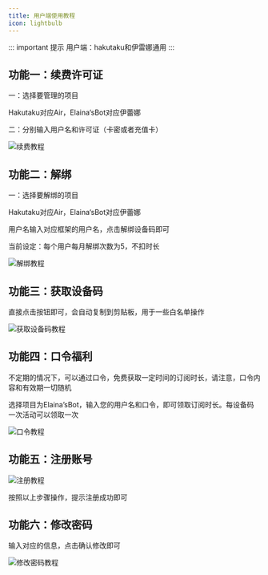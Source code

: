 ```yaml
---
title: 用户端使用教程
icon: lightbulb
---
```

::: important 提示
用户端：hakutaku和伊雷娜通用
:::

## 功能一：续费许可证

一：选择要管理的项目

Hakutaku对应Air，Elaina‘sBot对应伊蕾娜

二：分别输入用户名和许可证（卡密或者充值卡）

![续费教程](https://pan.xiyanet.top/f/JeYHn/PixPin_2024-11-04_10-13-17.png)

## 功能二：解绑

一：选择要解绑的项目

Hakutaku对应Air，Elaina‘sBot对应伊蕾娜

用户名输入对应框架的用户名，点击解绑设备码即可

当前设定：每个用户每月解绑次数为5，不扣时长

![解绑教程](https://pan.xiyanet.top/f/k2dI6/PixPin_2024-11-04_10-20-56.png)

## 功能三：获取设备码

直接点击按钮即可，会自动复制到剪贴板，用于一些白名单操作

![获取设备码教程](https://pan.xiyanet.top/f/0V7u5/PixPin_2024-11-04_10-21-03.png)


## 功能四：口令福利

不定期的情况下，可以通过口令，免费获取一定时间的订阅时长，请注意，口令内容和有效期一切随机

选择项目为Elaina’sBot，输入您的用户名和口令，即可领取订阅时长。每设备码一次活动可以领取一次

![口令教程](https://pan.xiyanet.top/f/j9Bfy/PixPin_2024-11-04_10-21-14.png)


## 功能五：注册账号


![注册教程](https://pan.xiyanet.top/f/VKgco/PixPin_2024-11-04_10-12-58.png)


按照以上步骤操作，提示注册成功即可

## 功能六：修改密码

输入对应的信息，点击确认修改即可

![修改密码教程](https://pan.xiyanet.top/f/3K9Ie/PixPin_2024-11-04_10-21-43.png)